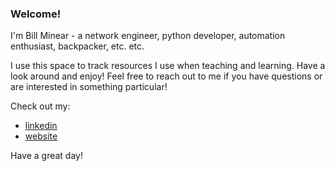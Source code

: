 ### Welcome!

I'm Bill Minear - a network engineer, python developer, automation enthusiast, backpacker, etc. etc.

I use this space to track resources I use when teaching and learning. Have a look around and enjoy! Feel free to reach out to me if you have questions or are interested in something particular!

Check out my:
- [linkedin](linkedin.com/in/billminear)
- [website](billminear.com)

Have a great day!

